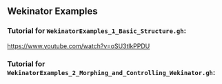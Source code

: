 ## Wekinator Examples

### Tutorial for `WekinatorExamples_1_Basic_Structure.gh`: 
https://www.youtube.com/watch?v=oSU3tlkPPDU

### Tutorial for `WekinatorExamples_2_Morphing_and_Controlling_Wekinator.gh`: 
